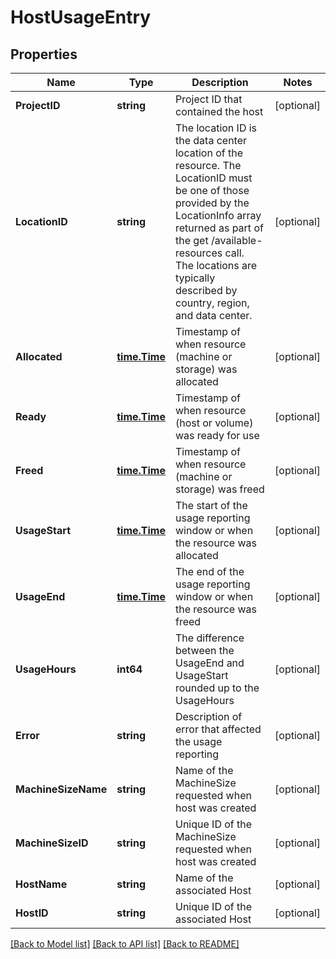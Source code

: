 # HostUsageEntry

## Properties

Name | Type | Description | Notes
------------ | ------------- | ------------- | -------------
**ProjectID** | **string** | Project ID that contained the host | [optional] 
**LocationID** | **string** | The location ID is the data center location of the resource.  The LocationID must be one of those provided by the LocationInfo array returned as part of the get /available-resources call.  The locations are typically described by country, region, and data center. | [optional] 
**Allocated** | [**time.Time**](time.Time.md) | Timestamp of when resource (machine or storage) was allocated | [optional] 
**Ready** | [**time.Time**](time.Time.md) | Timestamp of when resource (host or volume) was ready for use | [optional] 
**Freed** | [**time.Time**](time.Time.md) | Timestamp of when resource (machine or storage) was freed | [optional] 
**UsageStart** | [**time.Time**](time.Time.md) | The start of the usage reporting window or when the resource was allocated | [optional] 
**UsageEnd** | [**time.Time**](time.Time.md) | The end of the usage reporting window or when the resource was freed | [optional] 
**UsageHours** | **int64** | The difference between the UsageEnd and UsageStart rounded up to the UsageHours | [optional] 
**Error** | **string** | Description of error that affected the usage reporting | [optional] 
**MachineSizeName** | **string** | Name of the MachineSize requested when host was created | [optional] 
**MachineSizeID** | **string** | Unique ID of the MachineSize requested when host was created | [optional] 
**HostName** | **string** | Name of the associated Host | [optional] 
**HostID** | **string** | Unique ID of the associated Host | [optional] 

[[Back to Model list]](../README.md#documentation-for-models) [[Back to API list]](../README.md#documentation-for-api-endpoints) [[Back to README]](../README.md)


